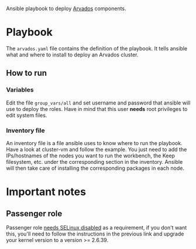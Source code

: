 Ansible playbook to deploy [Arvados][arvados] components.

# Playbook
The `arvados.yaml` file contains the definition of the playbook. It tells ansible what and where to
install to deploy an Arvados cluster.

## How to run

### Variables
Edit the file `group_vars/all` and set username and password that ansible will use to deploy the roles.
Have in mind that this user **needs** root privileges to edit system files.

### Inventory file
An inventory file is a file ansible uses to know where to run the playbook. Have a look at cluster-vm
and follow the example. You just need to add the IPs/hostnames of the nodes you want to run the workbench,
the Keep filesystem, etc. under the corresponding section in the inventory. Ansible will then take care
of installing the corresponding packages in each node.

# Important notes

## Passenger role
Passenger role [needs SELinux disabled][SELinux] as a requirement, if you don't want this, you'll need
to follow the instructions in the previous link and upgrade your kernel version to a version >= 2.6.39.

[arvados]: https://arvados.org/
[SELinux]: https://www.phusionpassenger.com/library/walkthroughs/deploy/ruby/ownserver/nginx/oss/el6/install_passenger.html
